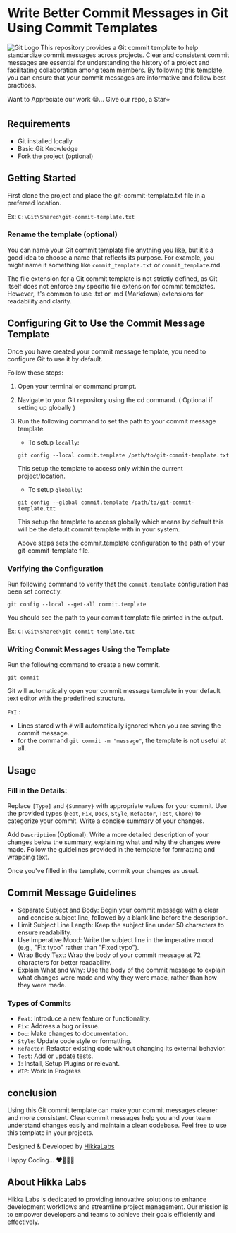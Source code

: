 # Write Better Commit Messages in Git Using Commit Templates
![Git Logo](https://upload.wikimedia.org/wikipedia/commons/thumb/e/e0/Git-logo.svg/1280px-Git-logo.svg.png)
This repository provides a Git commit template to help standardize commit messages across projects. Clear and consistent commit messages are essential for understanding the history of a project and facilitating collaboration among team members. By following this template, you can ensure that your commit messages are informative and follow best practices.

Want to Appreciate our work 😁... Give our repo,  a Star⭐

## Requirements
- Git installed locally
- Basic Git Knowledge
- Fork the project (optional)

## Getting Started
First clone the project and place the git-commit-template.txt file in a preferred location.

Ex: `C:\Git\Shared\git-commit-template.txt`

### Rename the template (optional)
You can name your Git commit template file anything you like, but it's a good idea to choose a name that reflects its purpose. For example, you might name it something like `commit_template.txt` or `commit_template`.md.

The file extension for a Git commit template is not strictly defined, as Git itself does not enforce any specific file extension for commit templates. However, it's common to use .txt or .md (Markdown) extensions for readability and clarity.

## Configuring Git to Use the Commit Message Template
Once you have created your commit message template, you need to configure Git to use it by default. 

Follow these steps:

1. Open your terminal or command prompt.

2. Navigate to your Git repository using the cd command. ( Optional if setting up globally )

3. Run the following command to set the path to your commit message template.
    
    - To setup `locally`: 
    ```
    git config --local commit.template /path/to/git-commit-template.txt
    ``` 
    This setup the template to access only within the current project/location.
    

    - To setup `globally`: 
    ```
    git config --global commit.template /path/to/git-commit-template.txt
    ```
    This setup the template to access globally which means by default this will be the default commit template with in your system.

    Above steps sets the commit.template configuration to the path of your git-commit-template file.

### Verifying the Configuration

Run following command to verify that the `commit.template` configuration has been set correctly.

```
git config --local --get-all commit.template
```

You should see the path to your commit template file printed in the output.

Ex: `C:\Git\Shared\git-commit-template.txt`

### Writing Commit Messages Using the Template
Run the following command to create a new commit.

```
git commit
```

Git will automatically open your commit message template in your default text editor with the predefined structure.

`FYI` : 
- Lines stared with `#` will automatically ignored when you are saving the commit message.
- for the command `git commit -m "message"`, the template is not useful at all. 


## Usage

### Fill in the Details:
Replace `[Type]` and `{Summary}` with appropriate values for your commit. Use the provided types (`Feat`, `Fix`, `Docs`, `Style`, `Refactor`, `Test`, `Chore`) to categorize your commit. Write a concise summary of your changes.

Add `Description` (Optional): Write a more detailed description of your changes below the summary, explaining what and why the changes were made. Follow the guidelines provided in the template for formatting and wrapping text.

Once you've filled in the template, commit your changes as usual.


## Commit Message Guidelines
- Separate Subject and Body: Begin your commit message with a clear and concise subject line, followed by a blank line before the description.
- Limit Subject Line Length: Keep the subject line under 50 characters to ensure readability.
- Use Imperative Mood: Write the subject line in the imperative mood (e.g., "Fix typo" rather than "Fixed typo").
- Wrap Body Text: Wrap the body of your commit message at 72 characters for better readability.
- Explain What and Why: Use the body of the commit message to explain what changes were made and why they were made, rather than how they were made.

### Types of Commits
- `Feat`:     Introduce a new feature or functionality.
- `Fix`:      Address a bug or issue.
- `Doc`:     Make changes to documentation.
- `Style`:    Update code style or formatting.
- `Refactor`: Refactor existing code without changing its external behavior.
- `Test`:     Add or update tests.
- `I`:        Install, Setup Plugins or relevant.
- `WIP`:      Work In Progress

## conclusion

Using this Git commit template can make your commit messages clearer and more consistent. Clear commit messages help you and your team understand changes easily and maintain a clean codebase.
Feel free to use this template in your projects.

Designed & Developed by [HikkaLabs](HikkaLabs.com)

Happy Coding... ❤️🧑‍💻😁 

## About Hikka Labs
Hikka Labs is dedicated to providing innovative solutions to enhance development workflows and streamline project management. Our mission is to empower developers and teams to achieve their goals efficiently and effectively.
